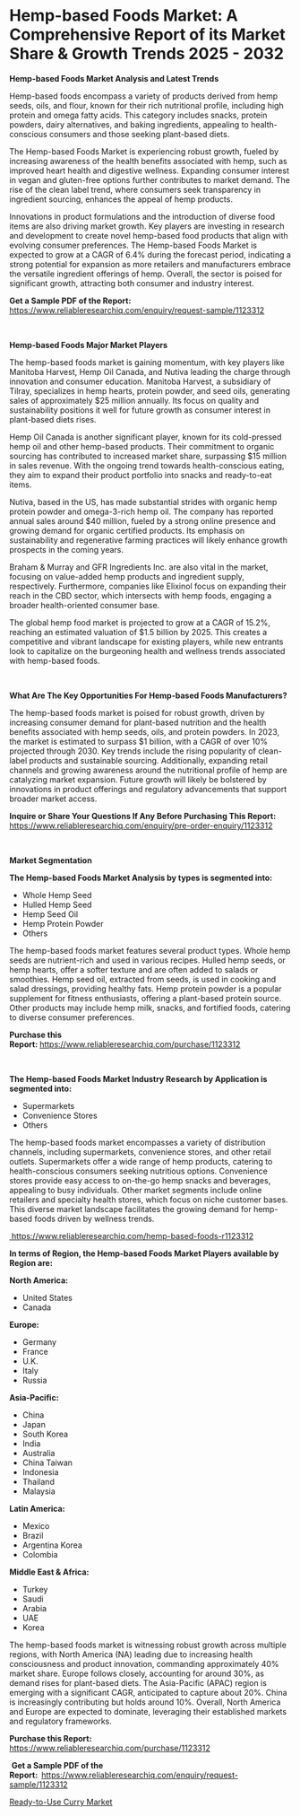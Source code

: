 <p><h1>Hemp-based Foods Market: A Comprehensive Report of its Market Share & Growth Trends 2025 - 2032</h1></p><p><strong>Hemp-based Foods Market Analysis and Latest Trends</strong></p>
<p><p>Hemp-based foods encompass a variety of products derived from hemp seeds, oils, and flour, known for their rich nutritional profile, including high protein and omega fatty acids. This category includes snacks, protein powders, dairy alternatives, and baking ingredients, appealing to health-conscious consumers and those seeking plant-based diets.</p><p>The Hemp-based Foods Market is experiencing robust growth, fueled by increasing awareness of the health benefits associated with hemp, such as improved heart health and digestive wellness. Expanding consumer interest in vegan and gluten-free options further contributes to market demand. The rise of the clean label trend, where consumers seek transparency in ingredient sourcing, enhances the appeal of hemp products.</p><p>Innovations in product formulations and the introduction of diverse food items are also driving market growth. Key players are investing in research and development to create novel hemp-based food products that align with evolving consumer preferences. The Hemp-based Foods Market is expected to grow at a CAGR of 6.4% during the forecast period, indicating a strong potential for expansion as more retailers and manufacturers embrace the versatile ingredient offerings of hemp. Overall, the sector is poised for significant growth, attracting both consumer and industry interest.</p></p>
<p><strong>Get a Sample PDF of the Report:&nbsp;</strong> <a href="https://www.reliableresearchiq.com/enquiry/request-sample/1123312?utm_campaign=3106&utm_medium=2&utm_source=Github&utm_content=ia&utm_term=08042025&utm_id=hemp-based-foods">https://www.reliableresearchiq.com/enquiry/request-sample/1123312</a></p>
<p>&nbsp;</p>
<p><strong>Hemp-based Foods Major Market Players</strong></p>
<p><p>The hemp-based foods market is gaining momentum, with key players like Manitoba Harvest, Hemp Oil Canada, and Nutiva leading the charge through innovation and consumer education. Manitoba Harvest, a subsidiary of Tilray, specializes in hemp hearts, protein powder, and seed oils, generating sales of approximately $25 million annually. Its focus on quality and sustainability positions it well for future growth as consumer interest in plant-based diets rises.</p><p>Hemp Oil Canada is another significant player, known for its cold-pressed hemp oil and other hemp-based products. Their commitment to organic sourcing has contributed to increased market share, surpassing $15 million in sales revenue. With the ongoing trend towards health-conscious eating, they aim to expand their product portfolio into snacks and ready-to-eat items.</p><p>Nutiva, based in the US, has made substantial strides with organic hemp protein powder and omega-3-rich hemp oil. The company has reported annual sales around $40 million, fueled by a strong online presence and growing demand for organic certified products. Its emphasis on sustainability and regenerative farming practices will likely enhance growth prospects in the coming years.</p><p>Braham & Murray and GFR Ingredients Inc. are also vital in the market, focusing on value-added hemp products and ingredient supply, respectively. Furthermore, companies like Elixinol focus on expanding their reach in the CBD sector, which intersects with hemp foods, engaging a broader health-oriented consumer base.</p><p>The global hemp food market is projected to grow at a CAGR of 15.2%, reaching an estimated valuation of $1.5 billion by 2025. This creates a competitive and vibrant landscape for existing players, while new entrants look to capitalize on the burgeoning health and wellness trends associated with hemp-based foods.</p></p>
<p>&nbsp;</p>
<p><strong>What Are The Key Opportunities For Hemp-based Foods Manufacturers?</strong></p>
<p><p>The hemp-based foods market is poised for robust growth, driven by increasing consumer demand for plant-based nutrition and the health benefits associated with hemp seeds, oils, and protein powders. In 2023, the market is estimated to surpass $1 billion, with a CAGR of over 10% projected through 2030. Key trends include the rising popularity of clean-label products and sustainable sourcing. Additionally, expanding retail channels and growing awareness around the nutritional profile of hemp are catalyzing market expansion. Future growth will likely be bolstered by innovations in product offerings and regulatory advancements that support broader market access.</p></p>
<p><strong>Inquire or Share Your Questions If Any Before Purchasing This Report:</strong> <a href="https://www.reliableresearchiq.com/enquiry/pre-order-enquiry/1123312?utm_campaign=3106&utm_medium=2&utm_source=Github&utm_content=ia&utm_term=08042025&utm_id=hemp-based-foods">https://www.reliableresearchiq.com/enquiry/pre-order-enquiry/1123312</a></p>
<p>&nbsp;</p>
<p><strong>Market Segmentation</strong></p>
<p><strong>The Hemp-based Foods Market Analysis by types is segmented into:</strong></p>
<p><ul><li>Whole Hemp Seed</li><li>Hulled Hemp Seed</li><li>Hemp Seed Oil</li><li>Hemp Protein Powder</li><li>Others</li></ul></p>
<p><p>The hemp-based foods market features several product types. Whole hemp seeds are nutrient-rich and used in various recipes. Hulled hemp seeds, or hemp hearts, offer a softer texture and are often added to salads or smoothies. Hemp seed oil, extracted from seeds, is used in cooking and salad dressings, providing healthy fats. Hemp protein powder is a popular supplement for fitness enthusiasts, offering a plant-based protein source. Other products may include hemp milk, snacks, and fortified foods, catering to diverse consumer preferences.</p></p>
<p><strong>Purchase this Report:&nbsp;</strong><a href="https://www.reliableresearchiq.com/purchase/1123312?utm_campaign=3106&utm_medium=2&utm_source=Github&utm_content=ia&utm_term=08042025&utm_id=hemp-based-foods">https://www.reliableresearchiq.com/purchase/1123312</a></p>
<p>&nbsp;</p>
<p><strong>The Hemp-based Foods Market Industry Research by Application is segmented into:</strong></p>
<p><ul><li>Supermarkets</li><li>Convenience Stores</li><li>Others</li></ul></p>
<p><p>The hemp-based foods market encompasses a variety of distribution channels, including supermarkets, convenience stores, and other retail outlets. Supermarkets offer a wide range of hemp products, catering to health-conscious consumers seeking nutritious options. Convenience stores provide easy access to on-the-go hemp snacks and beverages, appealing to busy individuals. Other market segments include online retailers and specialty health stores, which focus on niche customer bases. This diverse market landscape facilitates the growing demand for hemp-based foods driven by wellness trends.</p></p>
<p><a href="https://www.reliableresearchiq.com/hemp-based-foods-r1123312?utm_campaign=3106&utm_medium=2&utm_source=Github&utm_content=ia&utm_term=08042025&utm_id=hemp-based-foods">&nbsp;https://www.reliableresearchiq.com/hemp-based-foods-r1123312</a></p>
<p><strong>In terms of Region, the Hemp-based Foods Market Players available by Region are:</strong></p>
<p>
    <p> <strong> North America: </strong>
        <ul>
            <li>United States</li>
            <li>Canada</li>
        </ul>
        </p> 
    <p> <strong> Europe: </strong>
        <ul>
            <li>Germany</li>
            <li>France</li>
            <li>U.K.</li>
            <li>Italy</li>
            <li>Russia</li>
        </ul>
        </p> 
    <p> <strong> Asia-Pacific: </strong>
        <ul>
            <li>China</li>
            <li>Japan</li>
            <li>South Korea</li>
            <li>India</li>
            <li>Australia</li>
            <li>China Taiwan</li>
            <li>Indonesia</li>
            <li>Thailand</li>
            <li>Malaysia</li>
        </ul>
        </p> 
    <p> <strong> Latin America: </strong>
        <ul>
            <li>Mexico</li>
            <li>Brazil</li>
            <li>Argentina Korea</li>
            <li>Colombia</li>
        </ul>
        </p> 
    <p> <strong> Middle East & Africa: </strong>
        <ul>
            <li>Turkey</li>
            <li>Saudi</li>
            <li>Arabia</li>
            <li>UAE</li>
            <li>Korea</li>
        </ul>
    </p>
    </p>
<p><p>The hemp-based foods market is witnessing robust growth across multiple regions, with North America (NA) leading due to increasing health consciousness and product innovation, commanding approximately 40% market share. Europe follows closely, accounting for around 30%, as demand rises for plant-based diets. The Asia-Pacific (APAC) region is emerging with a significant CAGR, anticipated to capture about 20%. China is increasingly contributing but holds around 10%. Overall, North America and Europe are expected to dominate, leveraging their established markets and regulatory frameworks.</p></p>
<p><strong>Purchase this Report: </strong><a href="https://www.reliableresearchiq.com/purchase/1123312?utm_campaign=3106&utm_medium=2&utm_source=Github&utm_content=ia&utm_term=08042025&utm_id=hemp-based-foods">https://www.reliableresearchiq.com/purchase/1123312</a></p>
<p>&nbsp;<strong>Get a Sample PDF of the Report:&nbsp;&nbsp;</strong><a href="https://www.reliableresearchiq.com/enquiry/request-sample/1123312?utm_campaign=3106&utm_medium=2&utm_source=Github&utm_content=ia&utm_term=08042025&utm_id=hemp-based-foods">https://www.reliableresearchiq.com/enquiry/request-sample/1123312</a></p>
<p><strong></strong></p>
<p><p><a href="https://github.com/lalolatiot/Market-Research-Report-List-1/blob/main/ready-to-use-curry-market.md?utm_campaign=3106&utm_medium=2&utm_source=Github&utm_content=ia&utm_term=08042025&utm_id=hemp-based-foods">Ready-to-Use Curry Market</a></p></p>